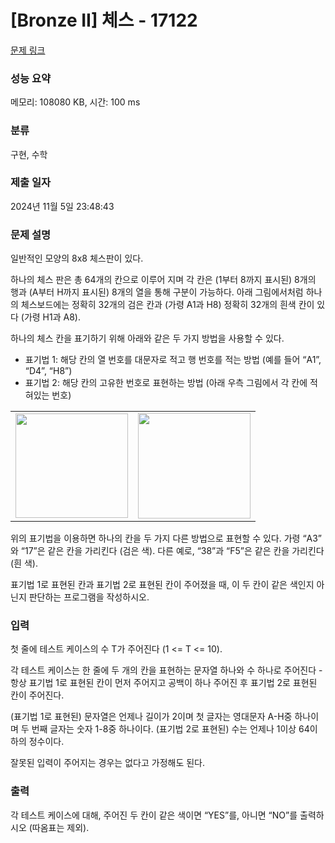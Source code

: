 # [Bronze II] 체스 - 17122 

[문제 링크](https://www.acmicpc.net/problem/17122) 

### 성능 요약

메모리: 108080 KB, 시간: 100 ms

### 분류

구현, 수학

### 제출 일자

2024년 11월 5일 23:48:43

### 문제 설명

<p>일반적인 모양의 8x8 체스판이 있다.</p>

<p>하나의 체스 판은 총 64개의 칸으로 이루어 지며 각 칸은 (1부터 8까지 표시된) 8개의 행과 (A부터 H까지 표시된) 8개의 열을 통해 구분이 가능하다. 아래 그림에서처럼 하나의 체스보드에는 정확히 32개의 검은 칸과 (가령 A1과 H8) 정확히 32개의 흰색 칸이 있다 (가령 H1과 A8). </p>

<p>하나의 체스 칸을 표기하기 위해 아래와 같은 두 가지 방법을 사용할 수 있다.</p>

<ul>
	<li>표기법 1: 해당 칸의 열 번호를 대문자로 적고 행 번호를 적는 방법 (예를 들어 “A1”, “D4”, “H8”)</li>
	<li>표기법 2: 해당 칸의 고유한 번호로 표현하는 방법 (아래 우측 그림에서 각 칸에 적혀있는 번호)</li>
</ul>

<table class="table table-bordered" style="width:100%;">
	<tbody>
		<tr>
			<td style="text-align: center;"><img alt="" src="https://upload.acmicpc.net/c4c872e6-7f7d-415e-a589-faf3e933f41c/-/preview/" style="width: 180px; height: 167px;"></td>
			<td style="text-align: center;"><img alt="" src="https://upload.acmicpc.net/8278a127-37ee-4bbf-b002-bd1f9526988a/-/preview/" style="width: 180px; height: 169px;"></td>
		</tr>
	</tbody>
</table>

<p>위의 표기법을 이용하면 하나의 칸을 두 가지 다른 방법으로 표현할 수 있다. 가령 “A3” 와 “17”은 같은 칸을 가리킨다 (검은 색). 다른 예로, “38”과 “F5”은 같은 칸을 가리킨다 (흰 색). </p>

<p>표기법 1로 표현된 칸과 표기법 2로 표현된 칸이 주어졌을 때, 이 두 칸이 같은 색인지 아닌지 판단하는 프로그램을 작성하시오. </p>

### 입력 

 <p>첫 줄에 테스트 케이스의 수 T가 주어진다 (1 <= T <= 10).</p>

<p>각 테스트 케이스는 한 줄에 두 개의 칸을 표현하는 문자열 하나와 수 하나로 주어진다 - 항상 표기법 1로 표현된 칸이 먼저 주어지고 공백이 하나 주어진 후 표기법 2로 표현된 칸이 주어진다.</p>

<p>(표기법 1로 표현된) 문자열은 언제나 길이가 2이며 첫 글자는 영대문자 A-H중 하나이며 두 번째 글자는 숫자 1-8중 하나이다. (표기법 2로 표현된) 수는 언제나 1이상 64이하의 정수이다.</p>

<p>잘못된 입력이 주어지는 경우는 없다고 가정해도 된다.</p>

### 출력 

 <p>각 테스트 케이스에 대해, 주어진 두 칸이 같은 색이면 “YES”를, 아니면 “NO”를 출력하시오 (따옴표는 제외). </p>


